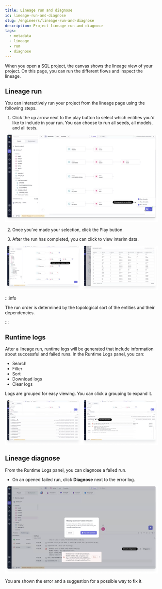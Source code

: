 ```yaml
---
title: Lineage run and diagnose
id: lineage-run-and-diagnose
slug: /engineers/lineage-run-and-diagnose
description: Project lineage run and diagnose
tags:
  - metadata
  - lineage
  - run
  - diagnose
---
```


When you open a SQL project, the canvas shows the lineage view of your project. On this page, you can run the different flows and inspect the lineage.

## Lineage run

You can interactively run your project from the lineage page using the following steps.

1. Click the up arrow next to the play button to select which entities you'd like to include in your run. You can choose to run all seeds, all models, and all tests.

![Lineage View](img/lineage-choose-and-run.png)

2. Once you've made your selection, click the Play button.

3. After the run has completed, you can click to view interim data.

![View interim data](img/lineage-view-interim-data.png)

:::info

The run order is determined by the topological sort of the entities and their dependencies.

:::

## Runtime logs

After a lineage run, runtime logs will be generated that include information about successful and failed runs. In the Runtime Logs panel, you can:

- Search
- Filter
- Sort
- Download logs
- Clear logs

Logs are grouped for easy viewing. You can click a grouping to expand it.

![Lineage Search](img/lineage-group-and-expand.png)

## Lineage diagnose

From the Runtime Logs panel, you can diagnose a failed run.

- On an opened failed run, click **Diagnose** next to the error log.

![Lineage Search](img/lineage-diagnose.png)

You are shown the error and a suggestion for a possible way to fix it.
